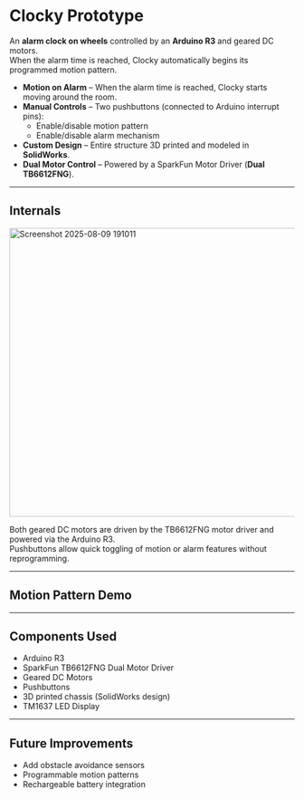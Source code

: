 # Clocky Prototype

An **alarm clock on wheels** controlled by an **Arduino R3** and geared DC motors.  
When the alarm time is reached, Clocky automatically begins its programmed motion pattern.

- **Motion on Alarm** – When the alarm time is reached, Clocky starts moving around the room.
- **Manual Controls** – Two pushbuttons (connected to Arduino interrupt pins):
  - Enable/disable motion pattern
  - Enable/disable alarm mechanism
- **Custom Design** – Entire structure 3D printed and modeled in **SolidWorks**.
- **Dual Motor Control** – Powered by a SparkFun Motor Driver (**Dual TB6612FNG**).

---

## Internals
<img width="676" height="510" alt="Screenshot 2025-08-09 191011" src="https://github.com/user-attachments/assets/f7c8666e-a0a2-4926-9315-be720005dac8" />

Both geared DC motors are driven by the TB6612FNG motor driver and powered via the Arduino R3.  
Pushbuttons allow quick toggling of motion or alarm features without reprogramming.  

---

## Motion Pattern Demo

---

## Components Used
- Arduino R3
- SparkFun TB6612FNG Dual Motor Driver
- Geared DC Motors
- Pushbuttons
- 3D printed chassis (SolidWorks design)
- TM1637 LED Display

---

## Future Improvements
- Add obstacle avoidance sensors
- Programmable motion patterns
- Rechargeable battery integration
